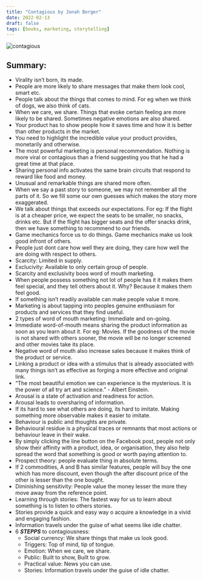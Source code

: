 ```yaml
---
title: "Contagious by Jonah Berger"
date: 2022-02-13
draft: false
tags: [books, marketing, storytelling]
---
```


![contagious](/contagious.jpeg)

## Summary: 

* Virality isn’t born, its made.
* People are more likely to share messages that make them look cool, smart etc.
* People talk about the things that comes to mind. For eg when we think of dogs, we also think of cats.
* When we care, we share. Things that evoke certain feeling are more likely to be shared. Sometimes negative emotions are also shared.
* Your product has to show people how it saves time and how it is better than other products in the market.
* You need to highlight the incredible value your product provides, monetarily and otherwise.
* The most powerful marketing is personal recommendation. Nothing is more viral or contagious than a friend suggesting you that he had a great time at that place.
* Sharing personal info activates the same brain circuits that respond to reward like food and money.
* Unusual and remarkable things are shared more often.
* When we say a past story to someone, we may not remember all the parts of it. So we fill some our own guesses which makes the story more exaggerated.
* We talk about things that exceeds our expectations. For eg: If the flight is at a cheaper price, we expect the seats to be smaller, no snacks, drinks etc. But if the flight has bigger seats and the offer snacks drink, then we have something to recommend to our friends.
* Game mechanics force us to do things. Game mechanics make us look good infront of others.
* People just dont care how well they are doing, they care how well the are doing with respect to others.
* Scarcity: Limited in supply.
* Exclucivity: Available to only certain group of people.
* Scarcity and exclusivity boos word of mouth marketing.
* When people possess something not lot of people has it it makes them feel special, and they tell others about it. Why? Because it makes them feel good.
* If something isn’t readily available can make people value it more.
* Marketing is about tapping into peoples genuine enthusiasm for products and services that they find useful.
* 2 types of word of mouth marketing: Immediate and on-going.
* Immediate word-of-mouth means sharing the product information as soon as you learn about it. For eg: Movies. If the goodness of the movie is not shared with others sooner, the movie will be no longer screened and other movies take its place.
* Negative word of mouth also increase sales because it makes think of the product or service.
* Linking a product or idea with a stimulus that is already associated with many things isn’t as effective as forging a more effective and original link.
* “The most beautiful emotion we can experience is the mysterious. It is the power of all try art and science.” - Albert Einstein.
* Arousal is a state of activation and readiness for action.
* Arousal leads to oversharing of information.
* If its hard to see what others are doing, its hard to imitate. Making something more observable makes it easier to imitate.
* Behaviour is public and thoughts are private.
* Behavioural residue is a physical traces or remnants that most actions or behaviour leave in their wake.
* By simply clicking the line button on the Facebook post, people not only show their affinity with a product, idea, or organisation, they also help spread the word that something is good or worth paying attention to.
* Prospect theory: people evaluate thing in absolute terms.
* If 2 commodities, A and B has similar features, people will buy the one which has more discount, even though the after discount price of the other is lesser than the one bought.
* Diminishing sensitivity: People value the money lesser the more they move away from the reference point.
* Learning through stories: The fastest way for us to learn about something is to listen to others stories.
* Stories provide a quick and easy way o acquire a knowledge in a vivid and engaging fashion.
* Information travels under the guise of what seems like idle chatter.
* 6 ***STEPPS*** to contagiousness:
    * Social currency: We share things that make us look good.
    * Triggers: Top of mind, tip of tongue.
    * Emotion: When we care, we share.
    * Public: Built to show, Built to grow.
    * Practical value: News you can use.
    * Stories: Information travels under the guise of idle chatter.